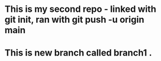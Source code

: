 # This is my second repo - linked with git init, ran with git push -u origin main 
# This is new branch called branch1 . 
